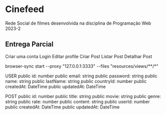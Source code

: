 # Cinefeed

Rede Social de filmes desenvolvida na disciplina de Programação Web 2023-2

## Entrega Parcial


Criar uma conta
Login
Editar profile
Criar Post
Listar Post
Detalhar Post

browser-sync start --proxy "127.0.0.1:3333" --files "resources/views/**/*"

USER
  public id: number
  public email: string
  public password: string
  public name: string
  public lastName: string
  public countryId: number
  public createdAt: DateTime
  public updatedAt: DateTime

POST
  public id: number
  public title: string
  public movie: string
  public genre: string
  public rate: number
  public content: string
  public userId: number
  public createdAt: DateTime
  public updatedAt: DateTime
